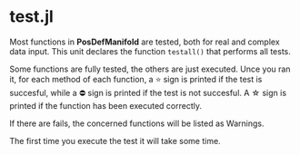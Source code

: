 # test.jl

Most functions in **PosDefManifold** are tested, both for real and complex data input. This unit declares the function `testall()` that performs all tests.

Some functions are fully tested, the others are just executed.
Unce you ran it, for each method of each function,
a ⭐ sign is printed if the test is succesful, while
a ⛔ sign is printed if the test is not succesful.
A ☆ sign is printed if the function has been executed correctly.

If there are fails, the concerned functions will be listed as Warnings.

The first time you execute the test it will take some time.
